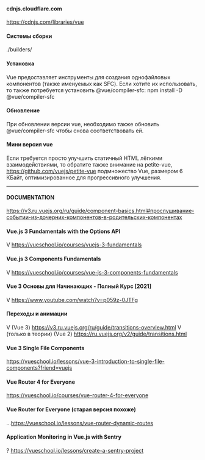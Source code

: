 #### cdnjs.cloudflare.com
  https://cdnjs.com/libraries/vue

#### Системы сборки
  ./builders/

#### Установка
  Vue предоставляет инструменты для создания однофайловых компонентов (также именуемых как SFC). Если хотите их использовать, то также потребуется установить @vue/compiler-sfc:
    npm install -D @vue/compiler-sfc

#### Обновление
  При обновлении версии vue, необходимо также обновить @vue/compiler-sfc чтобы снова соответствовать ей.

#### Мини версия vue 
  Если требуется просто улучшить статичный HTML лёгкими взаимодействиями, то обратите также внимание на 
    petite-vue, 
      https://github.com/vuejs/petite-vue
    подмножество Vue, размером 6 КБайт, оптимизированное для прогрессивного улучшения.

------------------------------------------------------------

#### DOCUMENTATION
  https://v3.ru.vuejs.org/ru/guide/component-basics.html#прослушивание-событии-из-дочерних-компонентов-в-родительских-компонентах
  <!-- practice->frameworks->vue->...doc -->

#### Vue.js 3 Fundamentals with the Options API
  V https://vueschool.io/courses/vuejs-3-fundamentals

#### Vue.js 3 Components Fundamentals
  V https://vueschool.io/courses/vue-js-3-components-fundamentals

#### Vue 3 Основы для Начинающих - Полный Курс [2021]
  V https://www.youtube.com/watch?v=p059z-0JTFg

#### Переходы и анимации
  V (Vue 3)
    https://v3.ru.vuejs.org/ru/guide/transitions-overview.html
  V (только в теории) (Vue 2) 
    https://ru.vuejs.org/v2/guide/transitions.html

#### Vue 3 Single File Components
  https://vueschool.io/lessons/vue-3-introduction-to-single-file-components?friend=vuejs

#### Vue Router 4 for Everyone
  https://vueschool.io/courses/vue-router-4-for-everyone

#### Vue Router for Everyone (старая версия похоже)
  ...https://vueschool.io/lessons/vue-router-dynamic-routes



#### Application Monitoring in Vue.js with Sentry
  ? https://vueschool.io/lessons/create-a-sentry-project

